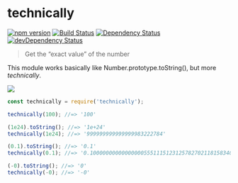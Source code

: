technically
===========

[![npm version][npm-image]][npm-url]
[![Build Status][travis-image]][travis-url]
[![Dependency Status][david-image]][david-url]
[![devDependency Status][david-dev-image]][david-dev-url]

[npm-image]: https://img.shields.io/npm/v/technically.svg
[npm-url]: https://www.npmjs.com/package/technically
[travis-image]: https://travis-ci.org/hakatashi/technically.svg?branch=master
[travis-url]: https://travis-ci.org/hakatashi/technically
[david-image]: https://david-dm.org/hakatashi/technically.svg
[david-url]: https://david-dm.org/hakatashi/technically
[david-dev-image]: https://david-dm.org/hakatashi/technically/dev-status.svg
[david-dev-url]: https://david-dm.org/hakatashi/technically#info=devDependencies

> Get the “exact value” of the number

This module works basically like Number.prototype.toString(), but more *technically*.

[![](http://imgs.xkcd.com/comics/technically.png)](http://xkcd.com/1475/)

```js
const technically = require('technically');

technically(100); //=> '100'

(1e24).toString(); //=> '1e+24'
technically(1e24); //=> '999999999999999983222784'

(0.1).toString(); //=> '0.1'
technically(0.1); //=> '0.1000000000000000055511151231257827021181583404541015625'

(-0).toString(); //=> '0'
technically(-0); //=> '-0'
```
